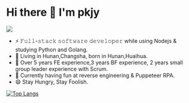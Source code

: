 # Hi there 👋 I'm pkjy
<p><img src="https://komarev.com/ghpvc/?username=pkjy&color=green"/></p>

- ⚡ 𝙵𝚞𝚕𝚕-𝚜𝚝𝚊𝚌𝚔 𝚜𝚘𝚏𝚝𝚠𝚊𝚛𝚎 𝚍𝚎𝚟𝚎𝚕𝚘𝚙𝚎𝚛 while using Nodejs & studying Python and Golang.
- 🔭 Living in Hunan,Changsha, born in Hunan,Huaihua.
- 👯 Over 5 years FE experience,3 years BF experience, 2 years small group leader experience with Scrum.
- 🌱 Currently having fun at reverse engineering & Puppeteer RPA.
- 😄 Stay Hungry, Stay Foolish.

<!--
**pkjy/pkjy** is a ✨ _special_ ✨ repository because its `README.md` (this file) appears on your GitHub profile.

Here are some ideas to get you started:

- 🔭 I’m currently working on ...
- 🌱 I’m currently learning ...
- 👯 I’m looking to collaborate on ...
- 🤔 I’m looking for help with ...
- 💬 Ask me about ...
- 📫 How to reach me: ...
-->
[![Top Langs](https://github-readme-stats.vercel.app/api/top-langs/?username=pkjy&layout=compact)](https://github.com/anuraghazra/github-readme-stats)
